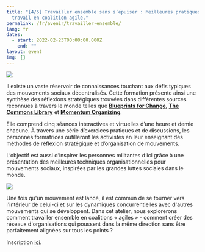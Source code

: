 ```yaml
---
title: "[4/5] Travailler ensemble sans s’épuiser : Meilleures pratiques de
  travail en coalition agile."
permalink: /fr/avenir/travailler-ensemble/
lang: fr
dates:
  - start: 2022-02-23T00:00:00.000Z
    end: ""
layout: event
img: []
---
```

![](/media/1.png)

Il existe un vaste réservoir de connaissances touchant aux défis typiques des mouvements sociaux décentralisés. Cette formation présente ainsi une synthèse des réflexions stratégiques trouvées dans différentes sources reconnues à travers le monde telles que **[Blueprints for Change](https://blueprintsfc.org/)**, **[The Commons Library](https://commonslibrary.org/)** et **[Momentum Organizing](https://www.momentumcommunity.org/)**. 

Elle comprend cinq séances interactives et virtuelles d’une heure et demie chacune. À travers une série d’exercices pratiques et de discussions, les personnes formatrices outilleront les activistes en leur enseignant des méthodes de réflexion stratégique et d’organisation de mouvements. 

L’objectif est aussi d’inspirer les personnes militantes d’ici grâce à une présentation des meilleures techniques organisationnelles pour mouvements sociaux, inspirées par les grandes luttes sociales dans le monde.

![](/media/5.png)

Une fois qu'un mouvement est lancé, il est commun de se tourner vers l'intérieur de celui-ci et sur les dynamiques concurrentielles avec d'autres mouvements qui se développent. Dans cet atelier, nous explorerons comment travailler ensemble en coalitions « agiles » - comment créer des réseaux d'organisations qui poussent dans la même direction sans être parfaitement alignées sur tous les points ?

Inscription [ici](https://us02web.zoom.us/meeting/register/tZYtcumsrj4qHtEonXw6fXtG4L8cAdY99yH4).
